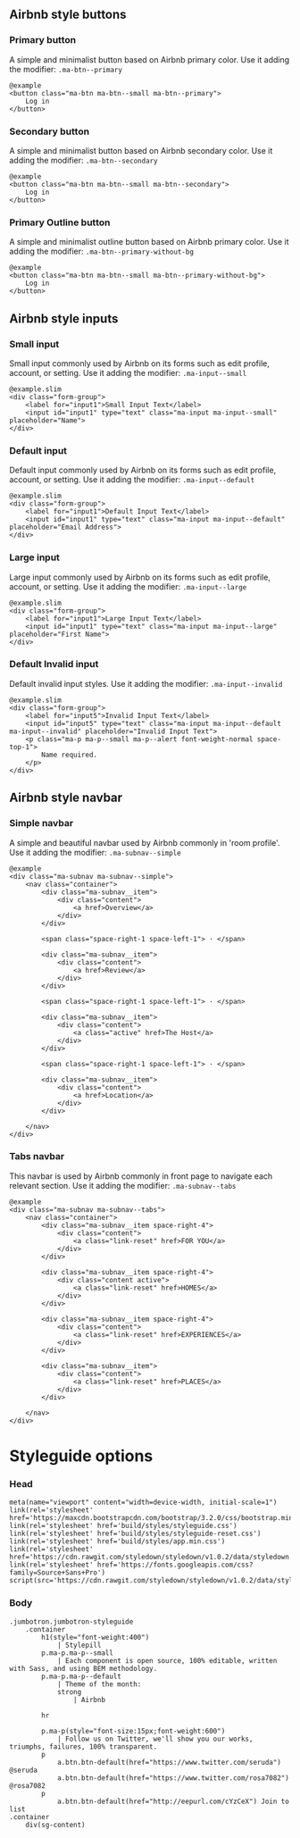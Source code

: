 ## Airbnb style buttons

### Primary button

A simple and minimalist button based on Airbnb primary color. Use it adding the modifier: `.ma-btn--primary`

    @example
    <button class="ma-btn ma-btn--small ma-btn--primary">
        Log in
    </button>


### Secondary button

A simple and minimalist button based on Airbnb secondary color. Use it adding the modifier: `.ma-btn--secondary`

    @example
    <button class="ma-btn ma-btn--small ma-btn--secondary">
        Log in
    </button>


### Primary Outline button

A simple and minimalist outline button based on Airbnb primary color. Use it adding the modifier: `.ma-btn--primary-without-bg`

    @example
    <button class="ma-btn ma-btn--small ma-btn--primary-without-bg">
        Log in
    </button>


## Airbnb style inputs

### Small input

Small input commonly used by Airbnb on its forms such as edit profile, account, or setting. Use it adding the modifier: `.ma-input--small`

    @example.slim
    <div class="form-group">
        <label for="input1">Small Input Text</label>
        <input id="input1" type="text" class="ma-input ma-input--small" placeholder="Name">
    </div>


### Default input

Default input commonly used by Airbnb on its forms such as edit profile, account, or setting. Use it adding the modifier: `.ma-input--default`

    @example.slim
    <div class="form-group">
        <label for="input1">Default Input Text</label>
        <input id="input1" type="text" class="ma-input ma-input--default" placeholder="Email Address">
    </div>

### Large input

Large input commonly used by Airbnb on its forms such as edit profile, account, or setting. Use it adding the modifier: `.ma-input--large`

    @example.slim
    <div class="form-group">
        <label for="input1">Large Input Text</label>
        <input id="input1" type="text" class="ma-input ma-input--large" placeholder="First Name">
    </div>

### Default Invalid input

Default invalid input styles. Use it adding the modifier: `.ma-input--invalid`

    @example.slim
    <div class="form-group">
        <label for="input5">Invalid Input Text</label>
        <input id="input5" type="text" class="ma-input ma-input--default ma-input--invalid" placeholder="Invalid Input Text">
        <p class="ma-p ma-p--small ma-p--alert font-weight-normal space-top-1">
            Name required.
        </p>
    </div>


## Airbnb style navbar

### Simple navbar

A simple and beautiful navbar used by Airbnb commonly in 'room profile'. Use it adding the modifier: `.ma-subnav--simple`

    @example
    <div class="ma-subnav ma-subnav--simple">
        <nav class="container">
            <div class="ma-subnav__item">
                <div class="content">
                    <a href>Overview</a>
                </div>
            </div>

            <span class="space-right-1 space-left-1"> · </span>

            <div class="ma-subnav__item">
                <div class="content">
                    <a href>Review</a>
                </div>
            </div>

            <span class="space-right-1 space-left-1"> · </span>

            <div class="ma-subnav__item">
                <div class="content">
                    <a class="active" href>The Host</a>
                </div>
            </div>

            <span class="space-right-1 space-left-1"> · </span>

            <div class="ma-subnav__item">
                <div class="content">
                    <a href>Location</a>
                </div>
            </div>

        </nav>
    </div>


### Tabs navbar

This navbar is used by Airbnb commonly in front page to navigate each relevant section. Use it adding the modifier: `.ma-subnav--tabs`

    @example
    <div class="ma-subnav ma-subnav--tabs">
        <nav class="container">
            <div class="ma-subnav__item space-right-4">
                <div class="content">
                    <a class="link-reset" href>FOR YOU</a>
                </div>
            </div>

            <div class="ma-subnav__item space-right-4">
                <div class="content active">
                    <a class="link-reset" href>HOMES</a>
                </div>
            </div>

            <div class="ma-subnav__item space-right-4">
                <div class="content">
                    <a class="link-reset" href>EXPERIENCES</a>
                </div>
            </div>

            <div class="ma-subnav__item">
                <div class="content">
                    <a class="link-reset" href>PLACES</a>
                </div>
            </div>

        </nav>
    </div>


# Styleguide options

### Head
    meta(name="viewport" content="width=device-width, initial-scale=1")
    link(rel='stylesheet' href='https://maxcdn.bootstrapcdn.com/bootstrap/3.2.0/css/bootstrap.min.css')
    link(rel='stylesheet' href='build/styles/styleguide.css')
    link(rel='stylesheet' href='build/styles/styleguide-reset.css')
    link(rel='stylesheet' href='build/styles/app.min.css')
    link(rel='stylesheet' href='https://cdn.rawgit.com/styledown/styledown/v1.0.2/data/styledown.css')
    link(rel='stylesheet' href='https://fonts.googleapis.com/css?family=Source+Sans+Pro')
    script(src='https://cdn.rawgit.com/styledown/styledown/v1.0.2/data/styledown.js')

### Body

    .jumbotron.jumbotron-styleguide
        .container
            h1(style="font-weight:400")
                | Stylepill
            p.ma-p.ma-p--small
                | Each component is open source, 100% editable, written with Sass, and using BEM methodology.
            p.ma-p.ma-p--default
                | Theme of the month:
                strong
                    | Airbnb

            hr

            p.ma-p(style="font-size:15px;font-weight:600")
                | Follow us on Twitter, we'll show you our works, triumphs, failures, 100% transparent.
            p
                a.btn.btn-default(href="https://www.twitter.com/seruda") @seruda
                a.btn.btn-default(href="https://www.twitter.com/rosa7082") @rosa7082
            p   
                a.btn.btn-default(href="http://eepurl.com/cYzCeX") Join to list
    .container
        div(sg-content)
